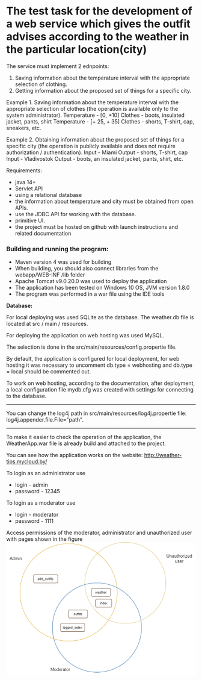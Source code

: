 # Тhe test task for the development of a web service which gives the outfit advises according to the weather in the particular location(city)

The service must implement 2 ednpoints:
1. Saving information about the temperature interval with the appropriate selection of clothing.
2. Getting information about the proposed set of things for a specific city.

Example 1. Saving information about the temperature interval with the appropriate selection of clothes (the operation is available only to the system administrator).
Temperature - [0, +10] Clothes - boots, insulated jacket, pants, shirt Temperature - [+ 25, + 35] Clothes - shorts, T-shirt, cap, sneakers, etc.

Example 2. Obtaining information about the proposed set of things for a specific city (the operation is publicly available and does not require authorization / authentication).
Input - Miami Output - shorts, T-shirt, cap Input - Vladivostok Output - boots, an insulated jacket, pants, shirt, etc.

Requirements:
- java 14+
- Servlet API
- using a relational database
- the information about temperature and city must be obtained from open APIs.
- use the JDBC API for working with the database.
- primitive UI.
- the project must be hosted on github with launch instructions and related documentation


### Building and running the program:

- Maven version 4 was used for building 
- When building, you should also connect libraries from the webapp/WEB-INF /lib folder
- Apache Tomcat v9.0.20.0 was used to deploy the application
- The application has been tested on Windows 10 OS, JVM version 1.8.0
- The program was performed in a war file using the IDE tools

**Database:**

For local deploying was used SQLite as the database. The weather.db file is located at src / main / resources.

For deploying the application on web hosting was used MySQL.

The selection is done in the src/main/resources/config.propertie file.

By default, the application is configured for local deployment, for web hosting it was necessary to uncomment db.type = webhosting and db.type = local should be commented out.

To work on web hosting, according to the documentation, after deployment, a local configuration file mydb.cfg was created with settings for connecting to the database.


------------------------------

You can change the log4j path in src/main/resources/log4j.propertie file: log4j.appender.file.File="path".

------------------------------
To make it easier to check the operation of the application, the WeatherApp.war file is already build and attached to the project.

You can see how the application works on the website: <http://weather-tips.mycloud.by/>


To login as an administrator use
- login - admin
- password - 12345


To login as a moderator use
- login - moderator
- password - 1111 

Access permissions of the moderator, administrator and unauthorized user with pages shown in the figure
![credentials](https://github.com/margarita-sk/StudyJava/blob/master/credentials.png)
